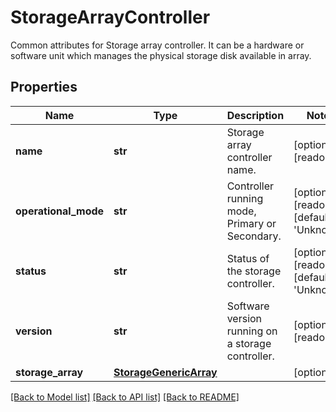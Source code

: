 # StorageArrayController

Common attributes for Storage array controller. It can be a hardware or software unit which manages the physical storage disk available in array. 
## Properties
Name | Type | Description | Notes
------------ | ------------- | ------------- | -------------
**name** | **str** | Storage array controller name.   | [optional] [readonly] 
**operational_mode** | **str** | Controller running mode, Primary or Secondary.   | [optional] [readonly] [default to 'Unknown']
**status** | **str** | Status of the storage controller.   | [optional] [readonly] [default to 'Unknown']
**version** | **str** | Software version running on a storage controller.    | [optional] [readonly] 
**storage_array** | [**StorageGenericArray**](.md) |  | [optional] 

[[Back to Model list]](../README.md#documentation-for-models) [[Back to API list]](../README.md#documentation-for-api-endpoints) [[Back to README]](../README.md)


